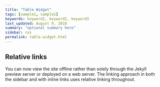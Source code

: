 ```yaml
---
title: "Table Widget"
tags: [sample1, sample2]
keywords: keyword1, keyword2, keyword3
last_updated: August 9, 2018
summary: "optional summary here"
sidebar: cxs
permalink: table-widget.html
---
```

## Relative links

You can now view the site offline rather than solely through the Jekyll preview server or deployed on a web server. The linking approach in both the sidebar and with inline links uses relative linking throughout.